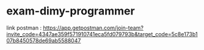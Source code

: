 # exam-dimy-programmer

link postman : https://app.getpostman.com/join-team?invite_code=4347ae359f571910741eca5fd079793b&target_code=5c8e173b107b8450578de69ab5588047
